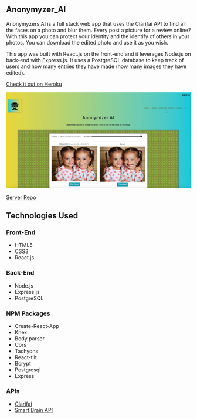 ## Anonymyzer_AI
Anonymyzers AI is a full stack web app that uses the Clarifai API to find all the faces on a photo and blur them. Every post a picture for a review online? With this app you can protect your identity and the identify of others in your photos. You can download the edited photo and use it as you wish.

This app was built with React.js on the front-end and it leverages Node.js on back-end with Express.js. It uses a PostgreSQL database to keep track of users and how many entries they have made (how many images they have edited).

<a href="https://anonymizer-ai.herokuapp.com/">Check it out on Heroku</a>

![picture of the app](https://github.com/kpolgar/Anonymyzer_AI/blob/master/Anonymizer_AI.png)

<a href="https://github.com/kpolgar/Anonymyzer_AI_API">Server Repo</a>

## Technologies Used
### Front-End
* HTML5
* CSS3
* React.js

### Back-End
* Node.js
* Express.js
* PostgreSQL

### NPM Packages
* Create-React-App
* Knex
* Body parser
* Cors
* Tachyons
* React-tilt
* Bcrypt
* Postgresql
* Express

### APIs
* <a href="https://clarifai.com/models/face-detection-image-recognition-model-a403429f2ddf4b49b307e318f00e528b-detection">Clarifai</a>
* <a href="https://github.com/kpolgar/Anonymyzer_AI_API">Smart Brain API</a>
